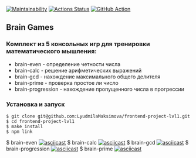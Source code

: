 [![Maintainability](https://api.codeclimate.com/v1/badges/a99a88d28ad37a79dbf6/maintainability)](https://codeclimate.com/github/codeclimate/codeclimate/maintainability) [![Actions Status](https://github.com/LyudmilaMaksimova/frontend-project-lvl1/workflows/hexlet-check/badge.svg)](https://github.com/LyudmilaMaksimova/frontend-project-lvl1/actions) [![GitHub Action](https://github.com/github/docs/actions/workflows/main.yml/badge.svg)](https://github.com/LyudmilaMaksimova/frontend-project-lvl1/actions)

## Brain Games
### Комплект из 5 консольных игр для тренировки математического мышления:
- brain-even - определение четности числа
- brain-calc - решение арифметических выражений
- brain-gcd - нахождение максимального общего делителя
- brain-prime - проверка простое ли число
- brain-progression - нахождение пропущенного числа в прогрессии

### Установка и запуск

```
$ git clone git@github.com:LyudmilaMaksimova/frontend-project-lvl1.git
$ cd frontend-project-lvl1
$ make install
$ npm link

```
$ brain-even
[![asciicast](https://asciinema.org/a/WrkHlC45sLQBQCAidaGeFtkaJ.svg)](https://asciinema.org/a/WrkHlC45sLQBQCAidaGeFtkaJ)
$ brain-calc
[![asciicast](https://asciinema.org/a/SMK2zpkP0uKJzLrowUhd6nkWd.svg)](https://asciinema.org/a/SMK2zpkP0uKJzLrowUhd6nkWd)
$ brain-gcd
[![asciicast](https://asciinema.org/a/FAd8olHKPO32QM1JbDFLcW5tN.svg)](https://asciinema.org/a/FAd8olHKPO32QM1JbDFLcW5tN)
$ brain-progression
[![asciicast](https://asciinema.org/a/lg4flZZbJTEXpD2mzj8BTYhoG.svg)](https://asciinema.org/a/lg4flZZbJTEXpD2mzj8BTYhoG)
$ brain-prime
[![asciicast](https://asciinema.org/a/6U8WvUyRCUiHjP9hpCPPdfj9K.svg)](https://asciinema.org/a/6U8WvUyRCUiHjP9hpCPPdfj9K)